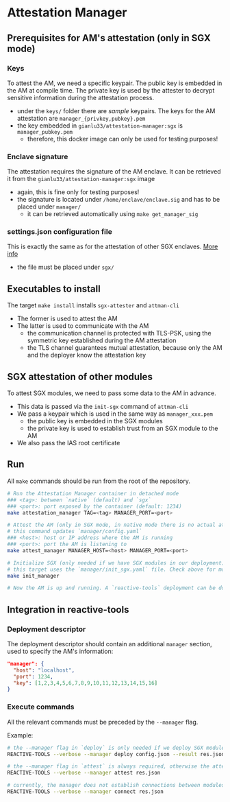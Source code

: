 # Attestation Manager

## Prerequisites for AM's attestation (only in SGX mode)

### Keys

To attest the AM, we need a specific keypair. The public key is embedded in the AM at compile time. The private key is used by the attester to decrypt sensitive information during the attestation process.

- under the `keys/` folder there are *sample* keypairs. The keys for the AM attestation are `manager_{privkey,pubkey}.pem`
- the key embedded in `gianlu33/attestation-manager:sgx` is `manager_pubkey.pem`
  - therefore, this docker image can only be used for testing purposes!

### Enclave signature

The attestation requires the signature of the AM enclave. It can be retrieved it from the `gianlu33/attestation-manager:sgx` image

- again, this is fine only for testing purposes!
- the signature is located under `/home/enclave/enclave.sig` and has to be placed under `manager/`
  - it can be retrieved automatically using `make get_manager_sig`

### settings.json configuration file

This is exactly the same as for the attestation of other SGX enclaves. [More info](../sgx/README.md)
- the file must be placed under `sgx/`

## Executables to install

The target `make install` installs `sgx-attester` and `attman-cli`

- The former is used to attest the AM
- The latter is used to communicate with the AM
  - the communication channel is protected with TLS-PSK, using the symmetric key established during the AM attestation
  - the TLS channel guarantees mutual attestation, because only the AM and the deployer know the attestation key

## SGX attestation of other modules

To attest SGX modules, we need to pass some data to the AM in advance.

- This data is passed via the `init-sgx` command of `attman-cli`
- We pass a keypair which is used in the same way as `manager_xxx.pem`
  - the public key is embedded in the SGX modules
  - the private key is used to establish trust from an SGX module to the AM
- We also pass the IAS root certificate

## Run

All `make` commands should be run from the root of the repository.

```bash
# Run the Attestation Manager container in detached mode
### <tag>: between `native` (default) and `sgx`
### <port>: port exposed by the container (default: 1234)
make attestation_manager TAG=<tag> MANAGER_PORT=<port>

# Attest the AM (only in SGX mode, in native mode there is no actual attestation)
# this command updates `manager/config.yaml`
### <host>: host or IP address where the AM is running
### <port>: port the AM is listening to
make attest_manager MANAGER_HOST=<host> MANAGER_PORT=<port>

# Initialize SGX (only needed if we have SGX modules in our deployment)
# this target uses the `manager/init_sgx.yaml` file. Check above for more info
make init_manager

# Now the AM is up and running. A `reactive-tools` deployment can be done.
```

## Integration in reactive-tools

### Deployment descriptor

The deployment descriptor should contain an additional `manager` section, used to specify the AM's information:

```json
"manager": {
  "host": "localhost",
  "port": 1234,
  "key": [1,2,3,4,5,6,7,8,9,10,11,12,13,14,15,16]
}
```

### Execute commands

All the relevant commands must be preceded by the `--manager` flag.

Example:

```bash
# the --manager flag in `deploy` is only needed if we deploy SGX modules
REACTIVE-TOOLS --verbose --manager deploy config.json --result res.json

# the --manager flag in `attest` is always required, otherwise the attestation is performed by the deployer
REACTIVE-TOOLS --verbose --manager attest res.json

# currently, the manager does not establish connections between modules. Hence the flag is useless in `connect`
REACTIVE-TOOLS --verbose --manager connect res.json
```
